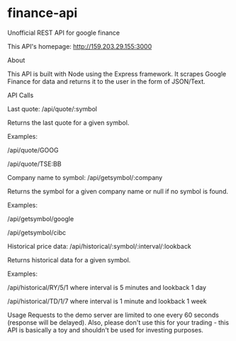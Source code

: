 # finance-api
Unofficial REST API for google finance

This API's homepage: http://159.203.29.155:3000

About

This API is built with Node using the Express framework. It scrapes Google Finance for data and returns it to the user in the form of JSON/Text.

API Calls

Last quote: /api/quote/:symbol

Returns the last quote for a given symbol.

Examples:

/api/quote/GOOG

/api/quote/TSE:BB

Company name to symbol: /api/getsymbol/:company

Returns the symbol for a given company name or null if no symbol is found.

Examples:

/api/getsymbol/google

/api/getsymbol/cibc

Historical price data: /api/historical/:symbol/:interval/:lookback

Returns historical data for a given symbol.

Examples:

/api/historical/RY/5/1 where interval is 5 minutes and lookback 1 day

/api/historical/TD/1/7 where interval is 1 minute and lookback 1 week

Usage
Requests to the demo server are limited to one every 60 seconds (response will be delayed). 
Also, please don't use this for your trading - this API is basically a toy and shouldn't be used for investing purposes.
